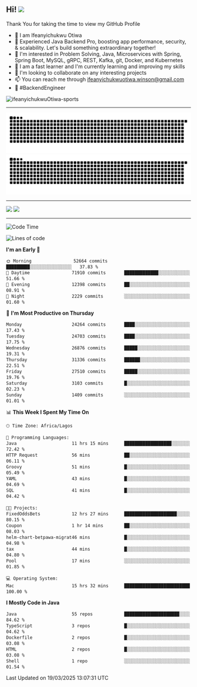 <!-- BLOG-POST-LIST:START --><!-- BLOG-POST-LIST:END -->

## Hi! <img src="https://media.giphy.com/media/hvRJCLFzcasrR4ia7z/giphy.gif" width="4%"> 

Thank You for taking the time to view my GitHub Profile

- 👋 I am Ifeanyichukwu Otiwa
- 🚀 Experienced Java Backend Pro, boosting app performance, security, & scalability. Let's build something extraordinary together!
- 👀 I'm interested in Problem Solving, Java, Microservices with Spring, Spring Boot, MySQL, gRPC, REST, Kafka, git, Docker, and Kubernetes
- 🌱 I am a fast learner and I'm currently learning and improving my skills
- 💞️ I'm looking to collaborate on any interesting projects
- 📫 You can reach me through ifeanyichukwuotiwa.winson@gmail.com
- 🚀 #BackendEngineer

<p align="left" marginTop="10px"> <img src="https://komarev.com/ghpvc/?username=ifeanyichukwuOtiwa-sports&label=Profile%20views&color=0e75b6&style=for-the-badge" alt="ifeanyichukwuOtiwa-sports" /> </p>

***

<!--🐍📈SNAKEGRAPH / 🌐WEBSITE: https://github.com/Platane/snk -->
![github contribution grid snake animation](https://raw.githubusercontent.com/ifeanyichukwuOtiwa-sports/ifeanyichukwuOtiwa-sports/output/github-contribution-grid-snake-dark.svg#gh-dark-mode-only)![github contribution grid snake animation](https://raw.githubusercontent.com/ifeanyichukwuOtiwa-sports/ifeanyichukwuOtiwa-sports/output/github-contribution-grid-snake.svg#gh-light-mode-only)

***

<p float="left">
  <img float="left" src="https://github-readme-stats.vercel.app/api?username=ifeanyichukwuOtiwa-sports&count_private=true&include_all_commits=true&theme=react&show_icons=true" />
  <img float="right" src="https://github-readme-stats.vercel.app/api/top-langs/?username=ifeanyichukwuOtiwa-sports&layout=compact&show_icons=true&theme=react" /> 
</p>

***



<!--START_SECTION:waka-->
![Code Time](http://img.shields.io/badge/Code%20Time-3%2C554%20hrs%2017%20mins-blue)

![Lines of code](https://img.shields.io/badge/From%20Hello%20World%20I%27ve%20Written-41.4%20million%20lines%20of%20code-blue)

**I'm an Early 🐤** 

```text
🌞 Morning                52664 commits       █████████░░░░░░░░░░░░░░░░   37.83 % 
🌆 Daytime                71910 commits       █████████████░░░░░░░░░░░░   51.66 % 
🌃 Evening                12398 commits       ██░░░░░░░░░░░░░░░░░░░░░░░   08.91 % 
🌙 Night                  2229 commits        ░░░░░░░░░░░░░░░░░░░░░░░░░   01.60 % 
```
📅 **I'm Most Productive on Thursday** 

```text
Monday                   24264 commits       ████░░░░░░░░░░░░░░░░░░░░░   17.43 % 
Tuesday                  24703 commits       ████░░░░░░░░░░░░░░░░░░░░░   17.75 % 
Wednesday                26876 commits       █████░░░░░░░░░░░░░░░░░░░░   19.31 % 
Thursday                 31336 commits       ██████░░░░░░░░░░░░░░░░░░░   22.51 % 
Friday                   27510 commits       █████░░░░░░░░░░░░░░░░░░░░   19.76 % 
Saturday                 3103 commits        █░░░░░░░░░░░░░░░░░░░░░░░░   02.23 % 
Sunday                   1409 commits        ░░░░░░░░░░░░░░░░░░░░░░░░░   01.01 % 
```


📊 **This Week I Spent My Time On** 

```text
🕑︎ Time Zone: Africa/Lagos

💬 Programming Languages: 
Java                     11 hrs 15 mins      ██████████████████░░░░░░░   72.42 % 
HTTP Request             56 mins             ██░░░░░░░░░░░░░░░░░░░░░░░   06.11 % 
Groovy                   51 mins             █░░░░░░░░░░░░░░░░░░░░░░░░   05.49 % 
YAML                     43 mins             █░░░░░░░░░░░░░░░░░░░░░░░░   04.69 % 
SQL                      41 mins             █░░░░░░░░░░░░░░░░░░░░░░░░   04.42 % 

🐱‍💻 Projects: 
FixedOddsBets            12 hrs 27 mins      ████████████████████░░░░░   80.15 % 
Coupon                   1 hr 14 mins        ██░░░░░░░░░░░░░░░░░░░░░░░   08.03 % 
helm-chart-betpawa-migrat46 mins             █░░░░░░░░░░░░░░░░░░░░░░░░   04.98 % 
tax                      44 mins             █░░░░░░░░░░░░░░░░░░░░░░░░   04.80 % 
Pool                     17 mins             ░░░░░░░░░░░░░░░░░░░░░░░░░   01.85 % 

💻 Operating System: 
Mac                      15 hrs 32 mins      █████████████████████████   100.00 % 
```

**I Mostly Code in Java** 

```text
Java                     55 repos            █████████████████████░░░░   84.62 % 
TypeScript               3 repos             █░░░░░░░░░░░░░░░░░░░░░░░░   04.62 % 
Dockerfile               2 repos             █░░░░░░░░░░░░░░░░░░░░░░░░   03.08 % 
HTML                     2 repos             █░░░░░░░░░░░░░░░░░░░░░░░░   03.08 % 
Shell                    1 repo              ░░░░░░░░░░░░░░░░░░░░░░░░░   01.54 % 
```




 Last Updated on 19/03/2025 13:07:31 UTC
<!--END_SECTION:waka-->

<!--
<p align="center">
![trophy](https://github-profile-trophy.vercel.app/?username=ifeanyichukwuOtiwa-sports&theme=onedark) (https://github.com/ryo-ma/github-profile-trophy)
</p>
-->

<!---
ifeanyi-otiwa/ifeanyi-otiwa is a ✨ special ✨ repository because its `README.md` (this file) appears on your GitHub profile.
You can click the Preview link to take a look at your changes.
--->
